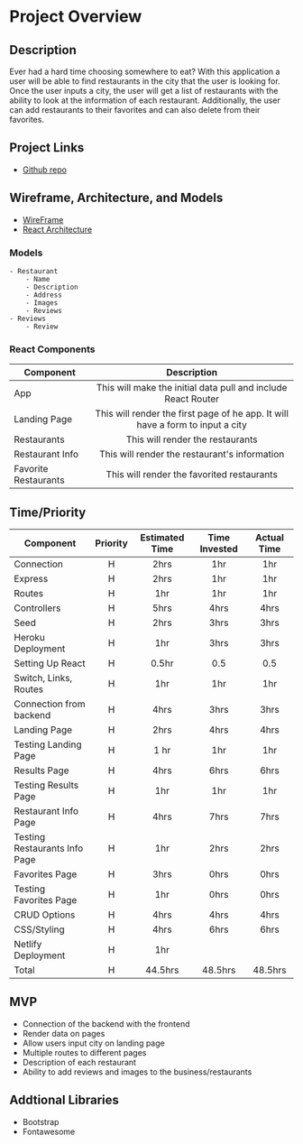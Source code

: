 # Project Overview

## Description
Ever had a hard time choosing somewhere to eat? With this application a user will be able to find restaurants in the city that the user is looking for. Once the user inputs a city, the user will get a list of restaurants with the ability to look at the information of each restaurant. Additionally, the user can add restaurants to their favorites and can also delete from their favorites.

## Project Links

- [Github repo](https://github.com/pascuas/project4-foodie)

## Wireframe, Architecture, and Models
- [WireFrame](https://res.cloudinary.com/drxoihdbb/image/upload/v1588951176/Pictures/IMG_1358_bdjxrr_mby1q5.jpg)
- [React Architecture](https://docs.google.com/document/d/1rOb5WokU1RTJ0gcR09SP7fa5Kovn0YWyMuZAL1Nph8Y/edit)

### Models
    - Restaurant
        - Name
        - Description
        - Address
        - Images
        - Reviews
    - Reviews
        - Review
  
 ### React Components
| Component | Description | 
| --- | :---: |  
| App | This will make the initial data pull and include React Router| 
| Landing Page | This will render the first page of he app. It will have a form to input a city | 
| Restaurants | This will render the restaurants | 
| Restaurant Info | This will render the restaurant's information |
| Favorite Restaurants | This will render the favorited restaurants |
  
## Time/Priority
| Component | Priority | Estimated Time | Time Invested | Actual Time |
| --- | :---: |  :---: | :---: | :---: |
| Connection | H | 2hrs | 1hr | 1hr |
| Express | H | 2hrs | 1hr | 1hr |
| Routes | H | 1hr | 1hr | 1hr |
| Controllers | H | 5hrs | 4hrs | 4hrs |
| Seed | H | 2hrs | 3hrs | 3hrs |
| Heroku Deployment | H | 1hr | 3hrs | 3hrs |
| Setting Up React | H | 0.5hr | 0.5| 0.5 |
| Switch, Links, Routes | H | 1hr | 1hr | 1hr |
| Connection from backend | H | 4hrs | 3hrs | 3hrs|
| Landing Page | H | 2hrs | 4hrs | 4hrs |
| Testing Landing Page| H | 1 hr | 1hr | 1hr |
| Results Page | H | 4hrs | 6hrs | 6hrs |
| Testing Results Page | H | 1hr | 1hr | 1hr |
| Restaurant Info Page | H | 4hrs | 7hrs | 7hrs |
| Testing Restaurants Info Page | H | 1hr | 2hrs | 2hrs |
| Favorites Page | H | 3hrs | 0hrs | 0hrs |
| Testing Favorites Page | H | 1hr | 0hrs | 0hrs |
| CRUD Options | H | 4hrs | 4hrs | 4hrs |
| CSS/Styling | H | 4hrs | 6hrs | 6hrs |
| Netlify Deployment | H | 1hr | | |
| Total | H | 44.5hrs | 48.5hrs | 48.5hrs |

## MVP
- Connection of the backend with the frontend
- Render data on pages
- Allow users input city on landing page
- Multiple routes to different pages
- Description of each restaurant
- Ability to add reviews and images to the business/restaurants


## Addtional Libraries
- Bootstrap
- Fontawesome
